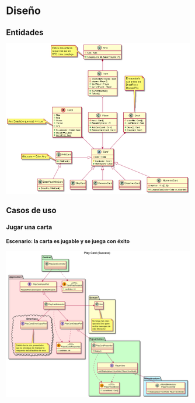 # Diseño

## Entidades
![](Entities.png)

## Casos de uso

### Jugar una carta

#### Escenario: la carta es jugable y se juega con éxito

![](PlayCard-Success.png)